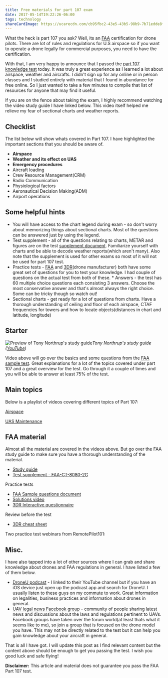 ```yaml
---
title: Free materials for part 107 exam
date: 2017-05-14T19:22:26-06:00
tags: technology
shareCardImage: https://ucarecdn.com/cb95fbc2-43e5-43b5-98b9-7b71edde8fc1/-/preview/-/quality/smart/-/format/auto/
---
```


What the heck is part 107 you ask? Well, its an [FAA](https://www.faa.gov/) certification for drone pilots. There are lot of rules and regulations for U.S airspace so if you want to operate a drone legally for commercial purposes, you need to have the certification.

With that, I am very happy to announce that I passed the [part 107 knowledge test](https://www.faa.gov/news/fact_sheets/news_story.cfm?newsId=20516) today. It was truly a great experience as I learned a lot about airspace, weather and aircrafts. I didn't sign up for any online or in person classes and I studied entirely with material that I found in abundance for free online. So I just wanted to take a few minutes to compile that list of resources for anyone that may find it useful.

If you are on the fence about taking the exam, I highly recommend watching the video study guide I have linked below. This video itself helped me relieve my fear of sectional charts and weather reports.

## Checklist

The list below will show whats covered in Part 107. I have highlighted the important sections that you should be aware of.

- **Airspace**
- **Weather and its effect on UAS**
- **Emergency procedures**
- Aircraft loading
- Crew Resource Management(CRM)
- Radio Communication
- Physiological factors
- Aeronautical Decision Making(ADM)
- Airport operations

## Some helpful hints

- You will have access to the chart legend during exam - so don't worry about memorizing things about sectional charts. Most of the questions can be answered just by using the legend.
- Test supplement - all of the questions relating to charts, METAR and figures are on the test [supplement document](https://www.faa.gov/training_testing/testing/test_questions/media/sport_rec_private_akts.pdf). Familiarize yourself with charts and be able to decode weather reports(which aren't many). Also note that the supplement is used for other exams so most of it will not be used for part 107 test.
- Practice tests - [FAA](https://www.faa.gov/training_testing/testing/test_questions/media/uag_sample_exam.pdf) and [3DR](https://3dr.com/faa/drone-practice-tests/)(drone manufacturer) both have some great set of questions for you to test your knowledge. I had couple of questions on the actual test from both of these. \* Answers - the test has 60 multiple choice questions each consisting 3 answers. Choose the most conservative answer and that's almost always the right choice. Some can be tricky though so watch out!
- Sectional charts - get ready for a lot of questions from charts. Have a thorough understanding of ceiling and floor of each airspace, CTAF frequencies for towers and how to locate objects(distances in chart and latitude, longitude)

## Starter

![Preview of Tony Northrup's study guide](https://ucarecdn.com/2eb4ef57-d144-426f-bfdd-349fee62e311/-/format/auto/-/quality/normal/-/stretch/off/-/resize/1200x/)_Tony Northrup's study guide ([YouTube](https://www.youtube.com/watch?v=6_ucCKFJUCU))_

Video above will go over the basics and some questions from the [FAA sample test](https://www.faa.gov/training_testing/testing/test_questions/media/uag_sample_exam.pdf). Great explanations for a lot of the topics covered under part 107 and a great overview for the test. Go through it a couple of times and you will be able to answer at least 75% of the test.

## Main topics

Below is a playlist of videos covering different topics of Part 107:

[Airspace](https://www.youtube.com/watch?v=tX2_G9jzeuc)

[UAS Maintenance](https://www.youtube.com/watch?v=UpsWVJI-fPA)

## FAA material

Almost all the material are covered in the videos above. But go over the FAA study guide to make sure you have a thorough understanding of the material.

- [Study guide](https://www.faa.gov/regulations_policies/handbooks_manuals/aviation/media/remote_pilot_study_guide.pdf)
- [Test supplement - FAA-CT-8080-2G](https://www.faa.gov/training_testing/testing/test_questions/media/sport_rec_private_akts.pdf)

Practice tests

- [FAA Sample questions document](https://www.faa.gov/training_testing/testing/test_questions/media/uag_sample_exam.pdf)
- [Solutions video](https://www.youtube.com/watch?v=UxFUepOWQmc)
- [3DR Interactive questionnaire](https://3dr.com/faa/drone-practice-tests/)

Review before the test

- [3DR cheat sheet](https://3dr.com/faa/study-guides/regulations-cheatsheet/)

Two practice test webinars from RemotePilot101:

## Misc.

I have also tapped into a lot of other sources where I can grab and share knowledge about drones and FAA regulations in general. I have listed a few of them below.

- [DroneU podcast](https://www.youtube.com/channel/UCgJ5K7wWoFlnYC3e8eIxYrA/videos) - I linked to their YouTube channel but if you have an iOS device just open up the podcast app and search for DroneU. I usually listen to these guys on my commute to work. Great information on legalities, business practices and information about drones in general.
- [UAV legal news Facebook group](https://www.facebook.com/groups/uavLegalNews/) - community of people sharing latest news and discussions about the laws and regulations pertinent to UAVs. Facebook groups have taken over the forum world(at least thats what it seems like to me), so join a group that is focused on the drone model you have. This may not be directly related to the test but it can help you gain knowledge about your aircraft in general.

That is all I have got. I will update this post as I find relevant content but the content above should be enough to get you passing the test. I wish you good luck and safe flying!

**Disclaimer:** This article and material does not guarantee you pass the FAA Part 107 test.
